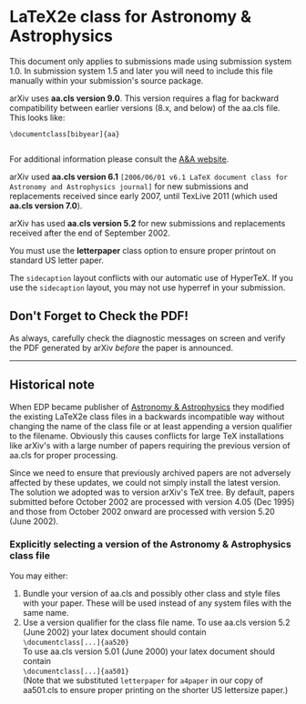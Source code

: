 # LaTeX2e class for Astronomy & Astrophysics

This document only applies to submissions made using submission system 1.0. In submission system 1.5 and later you will need to include this file manually within your submission's source package.

arXiv uses **aa.cls version 9.0**. This version requires a flag for
backward compatibility between earlier versions (8.x, and below) of the
aa.cls file. This looks like:

``` 
\documentclass[bibyear]{aa}
  
```

For additional information please consult the [A\&A
website](http://www.aanda.org/author-information/latex-issues/texnical-background-information).

arXiv used **aa.cls version 6.1** `[2006/06/01 v6.1 LaTeX document class
for Astronomy and Astrophysics journal]` for new submissions and
replacements received since early 2007, until TexLive 2011 (which used
**aa.cls version 7.0**).

arXiv has used **aa.cls version 5.2** for new submissions and
replacements received after the end of September 2002.

You must use the **letterpaper** class option to ensure proper printout
on standard US letter paper.

The `sidecaption` layout conflicts with our automatic use of HyperTeX.
If you use the `sidecaption` layout, you may not use hyperref in your submission.

## Don't Forget to Check the PDF\!

As always, carefully check the diagnostic messages on screen and
<span class="note">verify the PDF generated by arXiv *before* the paper
is announced</span>.

-----

## Historical note

When EDP became publisher of [Astronomy &
Astrophysics](http://www.edpsciences.org/aa/) they modified the existing
LaTeX2e class files in a backwards incompatible way without changing the
name of the class file or at least appending a version qualifier to the
filename. Obviously this causes conflicts for large TeX installations
like arXiv's with a large number of papers requiring the previous
version of aa.cls for proper processing.

Since we need to ensure that previously archived papers are not
adversely affected by these updates, we could not simply install the
latest version. The solution we adopted was to version arXiv's TeX tree.
By default, papers submitted before October 2002 are processed with
version 4.05 (Dec 1995) and those from October 2002 onward are processed
with version 5.20 (June
2002).

### Explicitly selecting a version of the Astronomy & Astrophysics class file

You may either:

1.  Bundle your version of aa.cls and possibly other class and style
    files with your paper. These will be used instead of any system
    files with the same name.
2.  Use a version qualifier for the class file name. To use aa.cls
    version 5.2 (June 2002) your latex document should contain  
    `\documentclass[...]{aa520}`  
    To use aa.cls version 5.01 (June 2000) your latex document should
    contain  
    `\documentclass[...]{aa501}`  
    (Note that we substituted `letterpaper` for `a4paper` in our copy of
    aa501.cls to ensure proper printing on the shorter US lettersize
    paper.)
